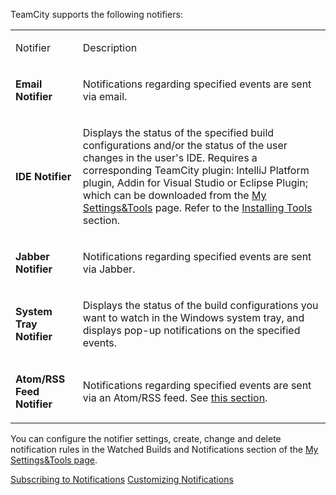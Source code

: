 [//]: # (title: Notifier)
[//]: # (auxiliary-id: Notifier)
TeamCity supports the following notifiers:

<table><tr>

<td>

Notifier


</td>

<td>

Description


</td></tr><tr>

<td>

__Email Notifier__


</td>

<td>

Notifications regarding specified events are sent via email.


</td></tr><tr>

<td>

__IDE Notifier__


</td>

<td>

Displays the status of the specified build configurations and/or the status of the user changes in the user's IDE. Requires a corresponding TeamCity plugin: IntelliJ Platform plugin, Addin for Visual Studio or Eclipse Plugin; which can be downloaded from the [My Settings&amp;Tools](subscribing-to-notifications.md) page. Refer to the [Installing Tools](installing-tools.md) section. 


</td></tr><tr>

<td>

__Jabber Notifier__


</td>

<td>

Notifications regarding specified events are sent via Jabber.


</td></tr><tr>

<td>

__System Tray Notifier__


</td>

<td>

Displays the status of the build configurations you want to watch in the Windows system tray, and displays pop\-up notifications on the specified events.


</td></tr><tr>

<td>

__Atom/RSS Feed Notifier__


</td>

<td>

Notifications regarding specified events are sent via an Atom/RSS feed. See [this section](customizing-notifications.md#Syndication+Feed+Template).


</td></tr></table>

You can configure the notifier settings, create, change and delete notification rules in the Watched Builds and Notifications section of the [My Settings&amp;Tools page](subscribing-to-notifications.md).

 <seealso>
        <category ref="user-guide">
            <a href="subscribing-to-notifications.md">Subscribing to Notifications</a>
        </category>
        <category ref="admin-guide">
            <a href="customizing-notifications.md">Customizing Notifications</a>
        </category>
</seealso>
